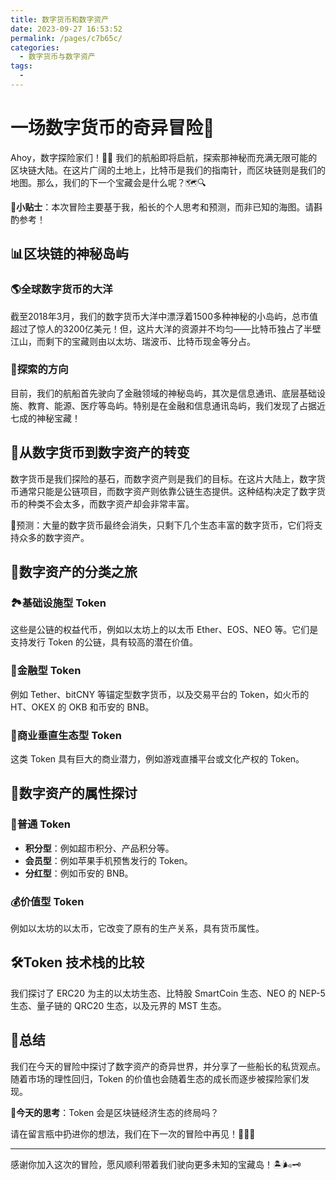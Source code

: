```yaml
---
title: 数字货币和数字资产
date: 2023-09-27 16:53:52
permalink: /pages/c7b65c/
categories: 
  - 数字货币与数字资产
tags: 
  - 
---
```

# 一场数字货币的奇异冒险🚀

Ahoy，数字探险家们！🏴‍☠️ 我们的航船即将启航，探索那神秘而充满无限可能的区块链大陆。在这片广阔的土地上，比特币是我们的指南针，而区块链则是我们的地图。那么，我们的下一个宝藏会是什么呢？🗺️🔍

🚨**小贴士**：本次冒险主要基于我，船长的个人思考和预测，而非已知的海图。请斟酌参考！

## 📊区块链的神秘岛屿

### 🌎全球数字货币的大洋

截至2018年3月，我们的数字货币大洋中漂浮着1500多种神秘的小岛屿，总市值超过了惊人的3200亿美元！但，这片大洋的资源并不均匀——比特币独占了半壁江山，而剩下的宝藏则由以太坊、瑞波币、比特币现金等分占。

### 🚢探索的方向

目前，我们的航船首先驶向了金融领域的神秘岛屿，其次是信息通讯、底层基础设施、教育、能源、医疗等岛屿。特别是在金融和信息通讯岛屿，我们发现了占据近七成的神秘宝藏！

## 💎从数字货币到数字资产的转变

数字货币是我们探险的基石，而数字资产则是我们的目标。在这片大陆上，数字货币通常只能是公链项目，而数字资产则依靠公链生态提供。这种结构决定了数字货币的种类不会太多，而数字资产却会非常丰富。

🔮预测：大量的数字货币最终会消失，只剩下几个生态丰富的数字货币，它们将支持众多的数字资产。

## 🧭数字资产的分类之旅

### 🏞️基础设施型 Token

这些是公链的权益代币，例如以太坊上的以太币 Ether、EOS、NEO 等。它们是支持发行 Token 的公链，具有较高的潜在价值。

### 🏦金融型 Token

例如 Tether、bitCNY 等锚定型数字货币，以及交易平台的 Token，如火币的 HT、OKEX 的 OKB 和币安的 BNB。

### 🏪商业垂直生态型 Token

这类 Token 具有巨大的商业潜力，例如游戏直播平台或文化产权的 Token。

## 🧐数字资产的属性探讨

### 🎁普通 Token

- **积分型**：例如超市积分、产品积分等。
- **会员型**：例如苹果手机预售发行的 Token。
- **分红型**：例如币安的 BNB。

### 💰价值型 Token

例如以太坊的以太币，它改变了原有的生产关系，具有货币属性。

## 🛠️Token 技术栈的比较

我们探讨了 ERC20 为主的以太坊生态、比特股 SmartCoin 生态、NEO 的 NEP-5 生态、量子链的 QRC20 生态，以及元界的 MST 生态。

## 📜总结

我们在今天的冒险中探讨了数字资产的奇异世界，并分享了一些船长的私货观点。随着市场的理性回归，Token 的价值也会随着生态的成长而逐步被探险家们发现。

🤔**今天的思考**：Token 会是区块链经济生态的终局吗？

请在留言瓶中扔进你的想法，我们在下一次的冒险中再见！👋💌🌊

---

感谢你加入这次的冒险，愿风顺利带着我们驶向更多未知的宝藏岛！🏝️🌬️🗝️
